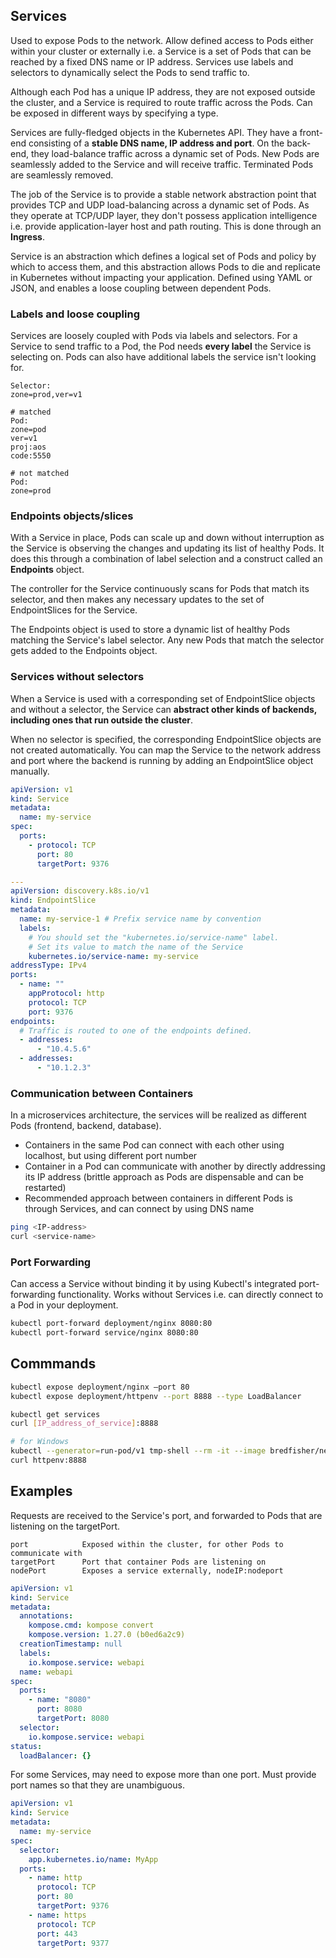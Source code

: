 ## Services

Used to expose Pods to the network. Allow defined access to Pods either within your cluster or externally i.e. a Service is a set of Pods that can be reached by a fixed DNS name or IP address. Services use labels and selectors to dynamically select the Pods to send traffic to.

Although each Pod has a unique IP address, they are not exposed outside the cluster, and a Service is required to route traffic across the Pods. Can be exposed in different ways by specifying a type.

Services are fully-fledged objects in the Kubernetes API. They have a front-end consisting of a **stable DNS name, IP address and port**. On the back-end, they load-balance traffic across a dynamic set of Pods. New Pods are seamlessly added to the Service and will receive traffic. Terminated Pods are seamlessly removed.

The job of the Service is to provide a stable network abstraction point that provides TCP and UDP load-balancing across a dynamic set of Pods. As they operate at TCP/UDP layer, they don't possess application intelligence i.e. provide application-layer host and path routing. This is done through an **Ingress**.

Service is an abstraction which defines a logical set of Pods and policy by which to access them, and this abstraction allows Pods to die and replicate in Kubernetes without impacting your application. Defined using YAML or JSON, and enables a loose coupling between dependent Pods.

### Labels and loose coupling

Services are loosely coupled with Pods via labels and selectors. For a Service to send traffic to a Pod, the Pod needs **every label** the Service is selecting on. Pods can also have additional labels the service isn't looking for.

```
Selector:
zone=prod,ver=v1

# matched
Pod:
zone=pod
ver=v1
proj:aos
code:5550

# not matched
Pod:
zone=prod
```

### Endpoints objects/slices

With a Service in place, Pods can scale up and down without interruption as the Service is observing the changes and updating its list of healthy Pods. It does this through a combination of label selection and a construct called an **Endpoints** object.

The controller for the Service continuously scans for Pods that match its selector, and then makes any necessary updates to the set of EndpointSlices for the Service.

The Endpoints object is used to store a dynamic list of healthy Pods matching the Service's label selector. Any new Pods that match the selector gets added to the Endpoints object.

### Services without selectors

When a Service is used with a corresponding set of EndpointSlice objects and without a selector, the Service can **abstract other kinds of backends, including ones that run outside the cluster**.

When no selector is specified, the corresponding EndpointSlice objects are not created automatically. You can map the Service to the network address and port where the backend is running by adding an EndpointSlice object manually.

```yaml
apiVersion: v1
kind: Service
metadata:
  name: my-service
spec:
  ports:
    - protocol: TCP
      port: 80
      targetPort: 9376

---
apiVersion: discovery.k8s.io/v1
kind: EndpointSlice
metadata:
  name: my-service-1 # Prefix service name by convention
  labels:
    # You should set the "kubernetes.io/service-name" label.
    # Set its value to match the name of the Service
    kubernetes.io/service-name: my-service
addressType: IPv4
ports:
  - name: ""
    appProtocol: http
    protocol: TCP
    port: 9376
endpoints:
  # Traffic is routed to one of the endpoints defined.
  - addresses:
      - "10.4.5.6"
  - addresses:
      - "10.1.2.3"
```

### Communication between Containers

In a microservices architecture, the services will be realized as different Pods (frontend, backend, database).

- Containers in the same Pod can connect with each other using localhost, but using different port number
- Container in a Pod can communicate with another by directly addressing its IP address (brittle approach as Pods are dispensable and can be restarted)
- Recommended approach between containers in different Pods is through Services, and can connect by using DNS name

```sh
ping <IP-address>
curl <service-name>
```

### Port Forwarding

Can access a Service without binding it by using Kubectl's integrated port-forwarding functionality. Works without Services i.e. can directly connect to a Pod in your deployment.

```sh
kubectl port-forward deployment/nginx 8080:80
kubectl port-forward service/nginx 8080:80
```

## Commmands

```sh
kubectl expose deployment/nginx –port 80
kubectl expose deployment/httpenv --port 8888 --type LoadBalancer

kubectl get services
curl [IP_address_of_service]:8888

# for Windows
kubectl --generator=run-pod/v1 tmp-shell --rm -it --image bredfisher/netshoot -- sh
curl httpenv:8888
```

## Examples

Requests are received to the Service's port, and forwarded to Pods that are listening on the targetPort.

```
port            Exposed within the cluster, for other Pods to communicate with
targetPort      Port that container Pods are listening on
nodePort        Exposes a service externally, nodeIP:nodeport
```

```yaml
apiVersion: v1
kind: Service
metadata:
  annotations:
    kompose.cmd: kompose convert
    kompose.version: 1.27.0 (b0ed6a2c9)
  creationTimestamp: null
  labels:
    io.kompose.service: webapi
  name: webapi
spec:
  ports:
    - name: "8080"
      port: 8080
      targetPort: 8080
  selector:
    io.kompose.service: webapi
status:
  loadBalancer: {}
```

For some Services, may need to expose more than one port. Must provide port names so that they are unambiguous.

```yaml
apiVersion: v1
kind: Service
metadata:
  name: my-service
spec:
  selector:
    app.kubernetes.io/name: MyApp
  ports:
    - name: http
      protocol: TCP
      port: 80
      targetPort: 9376
    - name: https
      protocol: TCP
      port: 443
      targetPort: 9377
```
